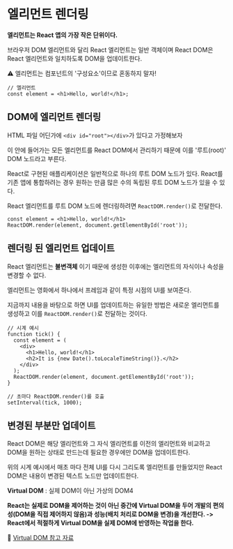 # 엘리먼트 렌더링

**엘리먼트는 React 앱의 가장 작은 단위이다.**

브라우저 DOM 엘리먼트와 달리 React 엘리먼트는 일반 객체이며 React DOM은 React 엘리먼트와 일치하도록 DOM을 업데이트한다.

⚠ 엘리먼트는 컴포넌트의 '구성요소'이므로 혼동하지 말자!
```JSX
// 엘리먼트
const element = <h1>Hello, world!</h1>;
```

## DOM에 엘리먼트 렌더링

HTML 파일 어딘가에 `<div id="root"></div>`가 있다고 가정해보자 

이 안에 들어가는 모든 엘리먼트를 React DOM에서 관리하기 때문에 이를 '루트(root)' DOM 노드라고 부른다.

React로 구현된 애플리케이션은 일반적으로 하나의 루트 DOM 노드가 있다. React를 기존 앱에 통합하려는 경우 원하는 만큼 많은 수의 독립된 루트 DOM 노드가 있을 수 있다.

React 엘리먼트를 루트 DOM 노드에 렌더링하려면 `ReactDOM.render()`로 전달한다.
```JSX
const element = <h1>Hello, world!</h1>
ReactDOM.render(element, document.getElementById('root'));
```

## 렌더링 된 엘리먼트 업데이트

React 엘리먼트는 **불변객체** 이기 때문에 생성한 이후에는 엘리먼트의 자식이나 속성을 변경할 수 없다. 

엘리먼트는 영화에서 하나에서 프레임과 같이 특정 시점의 UI를 보여준다.

지금까지 내용을 바탕으로 하면 UI를 업데이트하는 유일한 방법은 새로운 엘리먼트를 생성하고 이를 `ReactDOM.render()`로 전달하는 것이다.
```JSX
// 시계 예시
function tick() {
  const element = (
    <div>
      <h1>Hello, world!</h1>
      <h2>It is {new Date().toLocaleTimeString()}.</h2>
    </div>
  );
  ReactDOM.render(element, document.getElementById('root'));
}

// 초마다 ReactDOM.render()를 호출
setInterval(tick, 1000);
```

## 변경된 부분만 업데이트

React DOM은 해당 엘리먼트와 그 자식 엘리먼트를 이전의 엘리먼트와 비교하고 DOM을 원하는 상태로 만드는데 필요한 경우에만 DOM을 업데이트한다.

위의 시계 예시에서 매초 마다 전체 UI를 다시 그리도록 엘리먼트를 만들었지만 React DOM은 내용이 변경된 텍스트 노드만 업데이트한다.

**Virtual DOM** : 실제 DOM이 아닌 가상의 DOM4

**React는 실제로 DOM을 제어하는 것이 아닌 중간에 Virtual DOM을 두어 개발의 편의성(DOM을 직접 제어하지 않음)과 성능(배치 처리로 DOM을 변경)을 개선한다. -> React에서 적절하게 Virtual DOM을 실제 DOM에 반영하는 작업을 한다.**

🎯 [Virtual DOM 참고 자료](https://www.youtube.com/watch?v=BYbgopx44vo)
